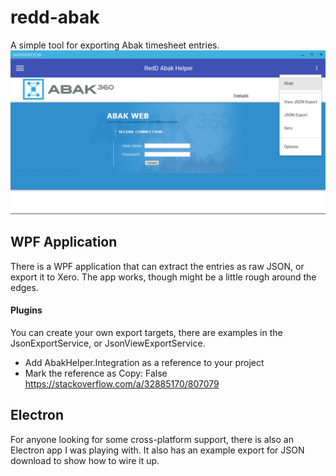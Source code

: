# redd-abak
A simple tool for exporting Abak timesheet entries.
![Alt text](Docs/Screenshot.png?raw=true "Sample Screenshot")
## WPF Application
There is a WPF application that can extract the entries as raw JSON, or export it to Xero.  The app works, though might be a little rough around the edges.
#### Plugins
You can create your own export targets, there are examples in the JsonExportService, or JsonViewExportService.

- Add AbakHelper.Integration as a reference to your project
- Mark the reference as Copy: False https://stackoverflow.com/a/32885170/807079


## Electron
For anyone looking for some cross-platform support, there is also an Electron app I was playing with.  It also has an example export for JSON download to show how to wire it up.
